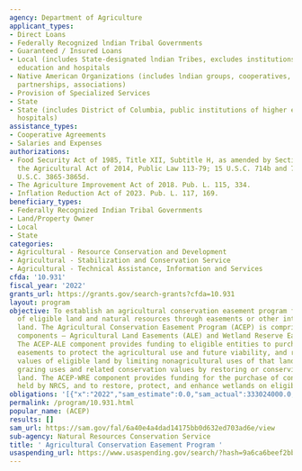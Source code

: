 ```yaml
---
agency: Department of Agriculture
applicant_types:
- Direct Loans
- Federally Recognized lndian Tribal Governments
- Guaranteed / Insured Loans
- Local (includes State-designated lndian Tribes, excludes institutions of higher
  education and hospitals
- Native American Organizations (includes lndian groups, cooperatives, corporations,
  partnerships, associations)
- Provision of Specialized Services
- State
- State (includes District of Columbia, public institutions of higher education and
  hospitals)
assistance_types:
- Cooperative Agreements
- Salaries and Expenses
authorizations:
- Food Security Act of 1985, Title XII, Subtitle H, as amended by Section 2301 of
  the Agricultural Act of 2014, Public Law 113-79; 15 U.S.C. 714b and 714c and 16
  U.S.C. 3865-3865d.
- The Agriculture Improvement Act of 2018. Pub. L. 115, 334.
- Inflation Reduction Act of 2023. Pub. L. 117, 169.
beneficiary_types:
- Federally Recognized Indian Tribal Governments
- Land/Property Owner
- Local
- State
categories:
- Agricultural - Resource Conservation and Development
- Agricultural - Stabilization and Conservation Service
- Agricultural - Technical Assistance, Information and Services
cfda: '10.931'
fiscal_year: '2022'
grants_url: https://grants.gov/search-grants?cfda=10.931
layout: program
objective: To establish an agricultural conservation easement program for the conservation
  of eligible land and natural resources through easements or other interests in the
  land. The Agricultural Conservation Easement Program (ACEP) is comprised of two
  components – Agricultural Land Easements (ALE) and Wetland Reserve Easements (WRE).
  The ACEP-ALE component provides funding to eligible entities to purchase conservation
  easements to protect the agricultural use and future viability, and related conservation
  values of eligible land by limiting nonagricultural uses of that land; and to protect
  grazing uses and related conservation values by restoring or conserving eligible
  land. The ACEP-WRE component provides funding for the purchase of conservation easements
  held by NRCS, and to restore, protect, and enhance wetlands on eligible land.
obligations: '[{"x":"2022","sam_estimate":0.0,"sam_actual":333024000.0,"usa_spending_actual":762123144.54},{"x":"2023","sam_estimate":415119000.0,"sam_actual":0.0,"usa_spending_actual":1274099945.21},{"x":"2024","sam_estimate":412836000.0,"sam_actual":0.0,"usa_spending_actual":97565420.54}]'
permalink: /program/10.931.html
popular_name: (ACEP)
results: []
sam_url: https://sam.gov/fal/6a40e4a4dad14175bb0d632ed703ad6e/view
sub-agency: Natural Resources Conservation Service
title: ' Agricultural Conservation Easement Program '
usaspending_url: https://www.usaspending.gov/search/?hash=9a6ca6beef2bb73cf110a68f30f05ac4
---
```

